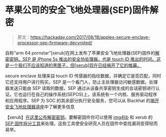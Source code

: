 # 苹果公司的安全飞地处理器(SEP)固件解密

> 原文：<https://hackaday.com/2017/08/18/apples-secure-enclave-processor-sep-firmware-decyrpted/>

自称“arm 64 pornstar”[xerub]在网上发布了苹果安全飞地处理器(SEP)固件的[解密密钥。SEP 是 iPhone 5s 推出的安全协处理器，也是 touch ID 推出的时间。这是一个我们不应该知道的黑匣子，但[xerub]现在已经揭开了它的帷幕。](http://www.iclarified.com/62025/hacker-decrypts-apples-secure-enclave-processor-sep-firmware)

secure enclave 处理来自 touch ID 传感器的指纹数据，并确定它是否匹配，同时它还支持用户进行购买。SEP 是一个看门人，防止主处理器访问敏感数据。处理器发送只能由 SEP 读取的数据，SEP 通过从设备共享密钥生成的会话密钥进行认证。它也运行在自己的操作系统(SEPOS)上，该系统有一个内核、服务驱动程序和应用程序。SEP 为 SOC 的其余部分执行安全服务，您可以从 Blackhat 的[揭开安全飞地处理器讲座](https://www.youtube.com/watch?v=7UNeUT_sRos)中了解更多信息

【xerub】[在这里公布解密密钥](https://www.theiphonewiki.com/wiki/Greensburg_14G60_%28iPhone6,1%29)。要解密固件你可以使用 [img4lib](https://github.com/xerub/img4lib) 和 xerub 的 [SEP 固件拆分工具](https://gist.github.com/xerub/0161aacd7258d31c6a27584f90fa2e8c)来处理。这些工具使安全研究人员在固件中查找漏洞变得轻而易举。